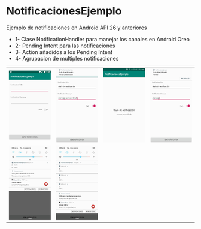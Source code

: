# NotificacionesEjemplo
Ejemplo de notificaciones en Android API 26 y anteriores
- 1- Clase NotificationHandler para manejar los canales en Android Oreo
- 2- Pending Intent para las notificaciones
- 3- Action añadidos a los Pending Intent
- 4- Agrupacion de multiples notificaciones

<table style="width:100%">
	<tr>
		<td><img src="https://github.com/namelessbliss/NotificacionesEjemplo/blob/master/capturas/1.png" ></td>
		<td><img src="https://github.com/namelessbliss/NotificacionesEjemplo/blob/master/capturas/2.png" ></td>
		<td><img src="https://github.com/namelessbliss/NotificacionesEjemplo/blob/master/capturas/3.png" ></td>
		<td><img src="https://github.com/namelessbliss/NotificacionesEjemplo/blob/master/capturas/4.png" ></td>
	</tr>
	<tr>
		<td><img src="https://github.com/namelessbliss/NotificacionesEjemplo/blob/master/capturas/5.png" ></td>
		<td><img src="https://github.com/namelessbliss/NotificacionesEjemplo/blob/master/capturas/6.png" ></td>
	</tr>
</table> 